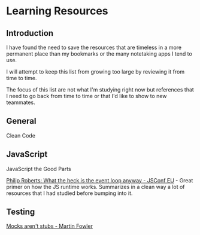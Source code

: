 # Learning Resources

## Introduction

I have found the need to save the resources that are timeless
in a more permanent place than my bookmarks or the many notetaking
apps I tend to use.

I will attempt to keep this list from growing too large by reviewing
it from time to time.

The focus of this list are not what I'm studying right now but
references that I need to go back from time to time or that I'd
like to show to new teammates.

## General

Clean Code

## JavaScript

JavaScript the Good Parts

[Philip Roberts: What the heck is the event loop anyway - JSConf EU](https://youtu.be/8aGhZQkoFbQ) -
Great primer on how the JS runtime works. Summarizes in a clean way
a lot of resources that I had studied before bumping
into it.


## Testing
[Mocks aren't stubs - Martin Fowler](https://martinfowler.com/articles/mocksArentStubs.html)
